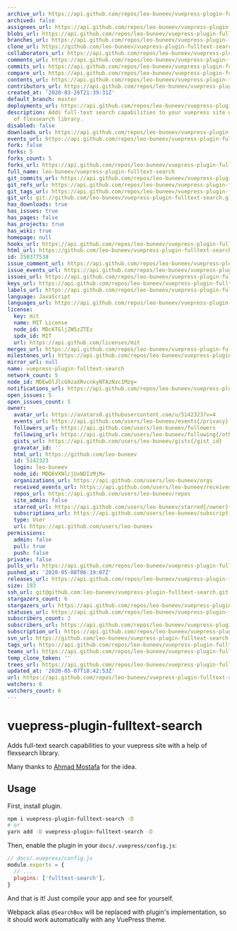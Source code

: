 ```yaml
---
archive_url: https://api.github.com/repos/leo-buneev/vuepress-plugin-fulltext-search/{archive_format}{/ref}
archived: false
assignees_url: https://api.github.com/repos/leo-buneev/vuepress-plugin-fulltext-search/assignees{/user}
blobs_url: https://api.github.com/repos/leo-buneev/vuepress-plugin-fulltext-search/git/blobs{/sha}
branches_url: https://api.github.com/repos/leo-buneev/vuepress-plugin-fulltext-search/branches{/branch}
clone_url: https://github.com/leo-buneev/vuepress-plugin-fulltext-search.git
collaborators_url: https://api.github.com/repos/leo-buneev/vuepress-plugin-fulltext-search/collaborators{/collaborator}
comments_url: https://api.github.com/repos/leo-buneev/vuepress-plugin-fulltext-search/comments{/number}
commits_url: https://api.github.com/repos/leo-buneev/vuepress-plugin-fulltext-search/commits{/sha}
compare_url: https://api.github.com/repos/leo-buneev/vuepress-plugin-fulltext-search/compare/{base}...{head}
contents_url: https://api.github.com/repos/leo-buneev/vuepress-plugin-fulltext-search/contents/{+path}
contributors_url: https://api.github.com/repos/leo-buneev/vuepress-plugin-fulltext-search/contributors
created_at: '2020-03-26T21:39:31Z'
default_branch: master
deployments_url: https://api.github.com/repos/leo-buneev/vuepress-plugin-fulltext-search/deployments
description: Adds full-text search capabilities to your vuepress site with a help
  of flexsearch library.
disabled: false
downloads_url: https://api.github.com/repos/leo-buneev/vuepress-plugin-fulltext-search/downloads
events_url: https://api.github.com/repos/leo-buneev/vuepress-plugin-fulltext-search/events
fork: false
forks: 5
forks_count: 5
forks_url: https://api.github.com/repos/leo-buneev/vuepress-plugin-fulltext-search/forks
full_name: leo-buneev/vuepress-plugin-fulltext-search
git_commits_url: https://api.github.com/repos/leo-buneev/vuepress-plugin-fulltext-search/git/commits{/sha}
git_refs_url: https://api.github.com/repos/leo-buneev/vuepress-plugin-fulltext-search/git/refs{/sha}
git_tags_url: https://api.github.com/repos/leo-buneev/vuepress-plugin-fulltext-search/git/tags{/sha}
git_url: git://github.com/leo-buneev/vuepress-plugin-fulltext-search.git
has_downloads: true
has_issues: true
has_pages: false
has_projects: true
has_wiki: true
homepage: null
hooks_url: https://api.github.com/repos/leo-buneev/vuepress-plugin-fulltext-search/hooks
html_url: https://github.com/leo-buneev/vuepress-plugin-fulltext-search
id: 250377538
issue_comment_url: https://api.github.com/repos/leo-buneev/vuepress-plugin-fulltext-search/issues/comments{/number}
issue_events_url: https://api.github.com/repos/leo-buneev/vuepress-plugin-fulltext-search/issues/events{/number}
issues_url: https://api.github.com/repos/leo-buneev/vuepress-plugin-fulltext-search/issues{/number}
keys_url: https://api.github.com/repos/leo-buneev/vuepress-plugin-fulltext-search/keys{/key_id}
labels_url: https://api.github.com/repos/leo-buneev/vuepress-plugin-fulltext-search/labels{/name}
language: JavaScript
languages_url: https://api.github.com/repos/leo-buneev/vuepress-plugin-fulltext-search/languages
license:
  key: mit
  name: MIT License
  node_id: MDc6TGljZW5zZTEz
  spdx_id: MIT
  url: https://api.github.com/licenses/mit
merges_url: https://api.github.com/repos/leo-buneev/vuepress-plugin-fulltext-search/merges
milestones_url: https://api.github.com/repos/leo-buneev/vuepress-plugin-fulltext-search/milestones{/number}
mirror_url: null
name: vuepress-plugin-fulltext-search
network_count: 5
node_id: MDEwOlJlcG9zaXRvcnkyNTAzNzc1Mzg=
notifications_url: https://api.github.com/repos/leo-buneev/vuepress-plugin-fulltext-search/notifications{?since,all,participating}
open_issues: 5
open_issues_count: 5
owner:
  avatar_url: https://avatars0.githubusercontent.com/u/5142323?v=4
  events_url: https://api.github.com/users/leo-buneev/events{/privacy}
  followers_url: https://api.github.com/users/leo-buneev/followers
  following_url: https://api.github.com/users/leo-buneev/following{/other_user}
  gists_url: https://api.github.com/users/leo-buneev/gists{/gist_id}
  gravatar_id: ''
  html_url: https://github.com/leo-buneev
  id: 5142323
  login: leo-buneev
  node_id: MDQ6VXNlcjUxNDIzMjM=
  organizations_url: https://api.github.com/users/leo-buneev/orgs
  received_events_url: https://api.github.com/users/leo-buneev/received_events
  repos_url: https://api.github.com/users/leo-buneev/repos
  site_admin: false
  starred_url: https://api.github.com/users/leo-buneev/starred{/owner}{/repo}
  subscriptions_url: https://api.github.com/users/leo-buneev/subscriptions
  type: User
  url: https://api.github.com/users/leo-buneev
permissions:
  admin: false
  pull: true
  push: false
private: false
pulls_url: https://api.github.com/repos/leo-buneev/vuepress-plugin-fulltext-search/pulls{/number}
pushed_at: '2020-05-08T06:19:07Z'
releases_url: https://api.github.com/repos/leo-buneev/vuepress-plugin-fulltext-search/releases{/id}
size: 193
ssh_url: git@github.com:leo-buneev/vuepress-plugin-fulltext-search.git
stargazers_count: 6
stargazers_url: https://api.github.com/repos/leo-buneev/vuepress-plugin-fulltext-search/stargazers
statuses_url: https://api.github.com/repos/leo-buneev/vuepress-plugin-fulltext-search/statuses/{sha}
subscribers_count: 2
subscribers_url: https://api.github.com/repos/leo-buneev/vuepress-plugin-fulltext-search/subscribers
subscription_url: https://api.github.com/repos/leo-buneev/vuepress-plugin-fulltext-search/subscription
svn_url: https://github.com/leo-buneev/vuepress-plugin-fulltext-search
tags_url: https://api.github.com/repos/leo-buneev/vuepress-plugin-fulltext-search/tags
teams_url: https://api.github.com/repos/leo-buneev/vuepress-plugin-fulltext-search/teams
temp_clone_token: ''
trees_url: https://api.github.com/repos/leo-buneev/vuepress-plugin-fulltext-search/git/trees{/sha}
updated_at: '2020-05-07T18:42:53Z'
url: https://api.github.com/repos/leo-buneev/vuepress-plugin-fulltext-search
watchers: 6
watchers_count: 6
---
```


# vuepress-plugin-fulltext-search

Adds full-text search capabilities to your vuepress site with a help of flexsearch library.

Many thanks to [Ahmad Mostafa](https://ahmadmostafa.com/2019/12/09/build-better-search-in-vuepress-site/) for the idea.

## Usage

First, install plugin.

```bash
npm i vuepress-plugin-fulltext-search -D
# or
yarn add -D vuepress-plugin-fulltext-search -D
```

Then, enable the plugin in your `docs/.vuepress/config.js`:

```js
// docs/.vuepress/config.js
module.exports = {
  // ...
  plugins: ['fulltext-search'],
}
```

And that is it! Just compile your app and see for yourself.

Webpack alias `@SearchBox` will be replaced with plugin's implementation, so it should work automatically with any
VuePress theme.
